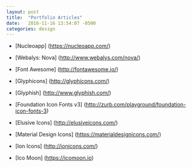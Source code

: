 ```yaml
---
layout: post
title:  "Portfolio Articles"
date:   2016-11-16 13:54:07 -0500
categories: design
---
```


* [Nucleoapp] (https://nucleoapp.com/)

* [Webalys: Nova] (http://www.webalys.com/nova/)

* [Font Awesome] (http://fontawesome.io/)

* [Glyphicons] (http://glyphicons.com/)

* [Glyphish] (http://www.glyphish.com/)

* [Foundation Icon Fonts v3] (http://zurb.com/playground/foundation-icon-fonts-3)

* [Elusive Icons] (http://elusiveicons.com/)

* [Material Design Icons] (https://materialdesignicons.com/)

* [Ion Icons] (http://ionicons.com/)

* [Ico Moon] (https://icomoon.io)